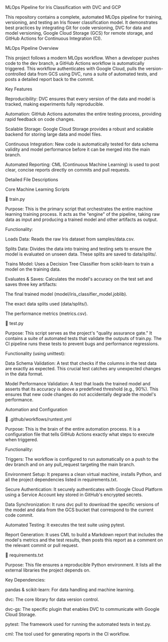 MLOps Pipeline for Iris Classification with DVC and GCP

This repository contains a complete, automated MLOps pipeline for training, versioning, and testing an Iris flower classification model. It demonstrates best practices by integrating Git for code versioning, DVC for data and model versioning, Google Cloud Storage (GCS) for remote storage, and GitHub Actions for Continuous Integration (CI).

MLOps Pipeline Overview

This project follows a modern MLOps workflow. When a developer pushes code to the dev branch, a GitHub Actions workflow is automatically triggered. This workflow authenticates with Google Cloud, pulls the version-controlled data from GCS using DVC, runs a suite of automated tests, and posts a detailed report back to the commit.

Key Features

Reproducibility: DVC ensures that every version of the data and model is tracked, making experiments fully reproducible.

Automation: GitHub Actions automates the entire testing process, providing rapid feedback on code changes.

Scalable Storage: Google Cloud Storage provides a robust and scalable backend for storing large data and model files.

Continuous Integration: New code is automatically tested for data schema validity and model performance before it can be merged into the main branch.

Automated Reporting: CML (Continuous Machine Learning) is used to post clear, concise reports directly on commits and pull requests.

Detailed File Descriptions

Core Machine Learning Scripts

📄 train.py

Purpose: This is the primary script that orchestrates the entire machine learning training process. It acts as the "engine" of the pipeline, taking raw data as input and producing a trained model and other artifacts as output.

Functionality:

Loads Data: Reads the raw Iris dataset from samples/data.csv.

Splits Data: Divides the data into training and testing sets to ensure the model is evaluated on unseen data. These splits are saved to data/splits/.

Trains Model: Uses a Decision Tree Classifier from scikit-learn to train a model on the training data.

Evaluates & Saves: Calculates the model's accuracy on the test set and saves three key artifacts:

The final trained model (model/iris_classifier_model.joblib).

The exact data splits used (data/splits/).

The performance metrics (metrics.csv).

📄 test.py

Purpose: This script serves as the project's "quality assurance gate." It contains a suite of automated tests that validate the outputs of train.py. The CI pipeline runs these tests to prevent bugs and performance regressions.

Functionality (using unittest):

Data Schema Validation: A test that checks if the columns in the test data are exactly as expected. This crucial test catches any unexpected changes in the data format.

Model Performance Validation: A test that loads the trained model and asserts that its accuracy is above a predefined threshold (e.g., 90%). This ensures that new code changes do not accidentally degrade the model's performance.

Automation and Configuration

📄 .github/workflows/runtest.yml

Purpose: This is the brain of the entire automation process. It is a configuration file that tells GitHub Actions exactly what steps to execute when triggered.

Functionality:

Triggers: The workflow is configured to run automatically on a push to the dev branch and on any pull_request targeting the main branch.

Environment Setup: It prepares a clean virtual machine, installs Python, and all the project dependencies listed in requirements.txt.

Secure Authentication: It securely authenticates with Google Cloud Platform using a Service Account key stored in GitHub's encrypted secrets.

Data Synchronization: It runs dvc pull to download the specific versions of the model and data from the GCS bucket that correspond to the current code commit.

Automated Testing: It executes the test suite using pytest.

Report Generation: It uses CML to build a Markdown report that includes the model's metrics and the test results, then posts this report as a comment on the relevant commit or pull request.

📄 requirements.txt

Purpose: This file ensures a reproducible Python environment. It lists all the external libraries the project depends on.

Key Dependencies:

pandas & scikit-learn: For data handling and machine learning.

dvc: The core library for data version control.

dvc-gs: The specific plugin that enables DVC to communicate with Google Cloud Storage.

pytest: The framework used for running the automated tests in test.py.

cml: The tool used for generating reports in the CI workflow.
